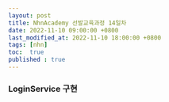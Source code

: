 ```yaml
---
layout: post
title: NhnAcademy 선발교육과정 14일차
date: 2022-11-10 09:00:00 +0800
last_modified_at: 2022-11-10 18:00:00 +0800
tags: [nhn]
toc:  true
published : true
---
```


### LoginService 구현
